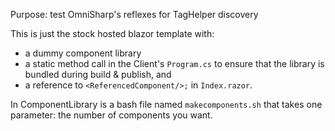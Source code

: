 Purpose: test OmniSharp's reflexes for TagHelper discovery

This is just the stock hosted blazor template with:
* a dummy component library
* a static method call in the Client's `Program.cs` to ensure that the library is bundled during build & publish, and
* a reference to `<ReferencedComponent/>;` in `Index.razor`.

In ComponentLibrary is a bash file named `makecomponents.sh` that takes one parameter: the number of components you want.
